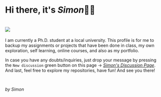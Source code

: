# Hi there, it's *Simon*🧑‍💻
# ![](https://komarev.com/ghpvc/?username=simonnchong&color=orange&style=for-the-badge&label=VISITER+COUNTER) 

I am currently a Ph.D. student at a local university. This profile is for me to backup my assignments or projects that have been done in class, my own exploration, self learning, online courses, and also as my portfolio.

In case you have any doubts/inquiries, just drop your message by pressing the `New discussion` green button on this page → *[Simon's Discussion Page](https://github.com/simonnchong/simonnchong/discussions)*. And last, feel free to explore my repositories, have fun! And see you there!

<br>

_by Simon_
